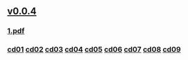 ## [v0.0.4](https://github.com/littleflute/li38/edit/master/README.md)
### [1.pdf](1.pdf)
### [cd01](cd01) [cd02](cd02) [cd03](cd03) [cd04](cd04) [cd05](cd05) [cd06](cd06) [cd07](cd07) [cd08](cd08) [cd09](cd09)

